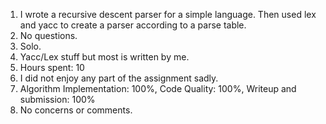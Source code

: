 1. I wrote a recursive descent parser for a simple language. Then used lex and yacc to create a parser according to a parse table.
2. No questions.
3. Solo.
4. Yacc/Lex stuff but most is written by me.
5. Hours spent: 10
6. I did not enjoy any part of the assignment sadly.
7. Algorithm Implementation: 100%, Code Quality: 100%, Writeup and submission: 100%
8. No concerns or comments.